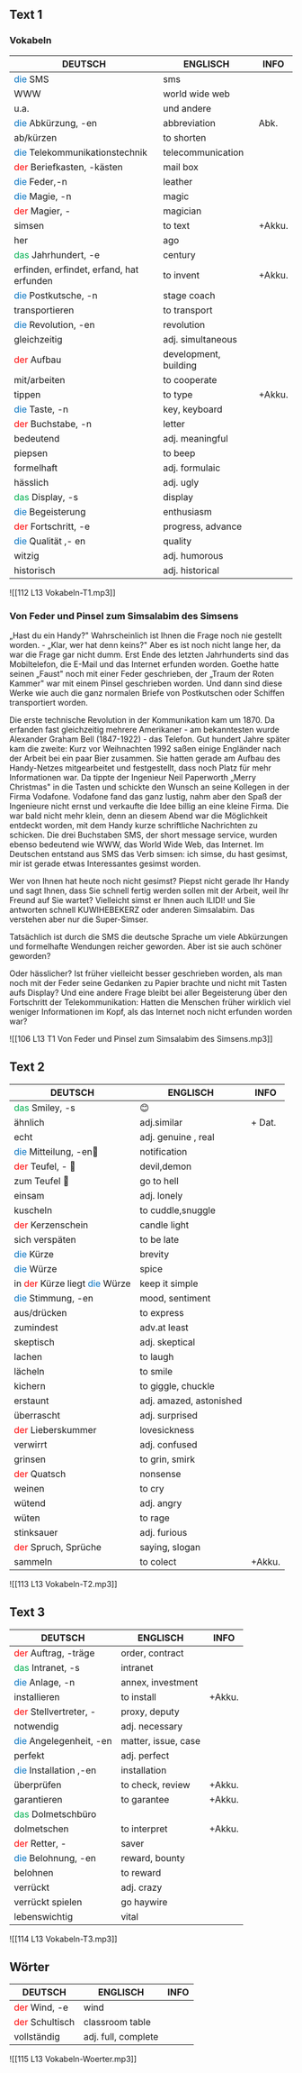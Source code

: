 ## Text 1

### Vokabeln

| DEUTSCH                                                     | ENGLISCH              | INFO   |
| ----------------------------------------------------------- | --------------------- | ------ |
| <font color="#0070c0">die </font> SMS                       | sms                   |        |
| WWW                                                         | world wide web        |        |
| u.a.                                                        | und andere            |        |
| <font color="#0070c0">die </font> Abkürzung, -en            | abbreviation          | Abk.   |
| ab/kürzen                                                   | to shorten            |        |
| <font color="#0070c0">die </font> Telekommunikationstechnik | telecommunication     |        |
| <font color="#ff0000">der</font> Beriefkasten, -kästen      | mail box              |        |
| <font color="#0070c0">die </font> Feder,-n                  | leather               |        |
| <font color="#0070c0">die </font> Magie, -n                 | magic                 |        |
| <font color="#ff0000">der</font> Magier, -                  | magician              |        |
| simsen                                                      | to text               | +Akku. |
| her                                                         | ago                   |        |
| <font color="#00b050">das</font> Jahrhundert, -e            | century               |        |
| erfinden, erfindet, erfand, hat erfunden                    | to invent             | +Akku. |
| <font color="#0070c0">die </font> Postkutsche, -n           | stage coach           |        |
| transportieren                                              | to transport          |        |
| <font color="#0070c0">die </font> Revolution, -en           | revolution            |        |
| gleichzeitig                                                | adj. simultaneous     |        |
| <font color="#ff0000">der</font> Aufbau                     | development, building |        |
| mit/arbeiten                                                | to cooperate          |        |
| tippen                                                      | to type               | +Akku. |
| <font color="#0070c0">die </font> Taste, -n                 | key, keyboard         |        |
| <font color="#ff0000">der</font> Buchstabe, -n              | letter                |        |
| bedeutend                                                   | adj. meaningful       |        |
| piepsen                                                     | to beep               |        |
| formelhaft                                                  | adj. formulaic        |        |
| hässlich                                                    | adj. ugly             |        |
| <font color="#00b050">das</font> Display, -s                | display               |        |
| <font color="#0070c0">die </font> Begeisterung              | enthusiasm            |        |
| <font color="#ff0000">der</font> Fortschritt, -e            | progress, advance     |        |
| <font color="#0070c0">die </font> Qualität ,- en            | quality               |        |
| witzig                                                      | adj. humorous         |        |
| historisch                                                  | adj. historical       |        |

![[112 L13 Vokabeln-T1.mp3]]

### Von Feder und Pinsel zum Simsalabim des Simsens

„Hast du ein Handy?" Wahrscheinlich ist Ihnen die Frage noch nie gestellt worden. - „Klar, wer hat denn keins?" Aber es ist noch nicht lange her, da war die Frage gar nicht dumm. Erst Ende des letzten Jahrhunderts sind das Mobiltelefon, die E-Mail und das Internet erfunden worden.
Goethe hatte seinen „Faust" noch mit einer Feder geschrieben, der „Traum der Roten Kammer" war mit einem Pinsel geschrieben worden. Und dann sind diese Werke wie auch die ganz normalen Briefe von Postkutschen oder Schiffen transportiert worden.

Die erste technische Revolution in der Kommunikation kam um 1870. Da erfanden fast gleichzeitig mehrere Amerikaner - am bekanntesten wurde Alexander Graham Bell (1847-1922) - das Telefon. Gut hundert Jahre später kam die zweite: Kurz vor Weihnachten 1992 saßen einige Engländer nach der Arbeit bei ein paar Bier zusammen. Sie hatten gerade am Aufbau des Handy-Netzes mitgearbeitet und festgestellt, dass noch Platz für mehr Informationen war. Da tippte der Ingenieur Neil Paperworth „Merry Christmas" in die Tasten und schickte den Wunsch an seine Kollegen in der Firma Vodafone. Vodafone fand das ganz lustig, nahm aber den Spaß der Ingenieure nicht ernst und verkaufte die Idee billig an eine kleine Firma. Die war bald nicht mehr klein, denn an diesem Abend war die Möglichkeit entdeckt worden, mit dem Handy kurze schriftliche Nachrichten zu schicken.
Die drei Buchstaben SMS, der short message service, wurden ebenso bedeutend wie WWW, das World Wide Web, das Internet. Im Deutschen entstand aus SMS das Verb simsen: ich simse, du hast gesimst, mir ist gerade etwas Interessantes gesimst worden.

Wer von Ihnen hat heute noch nicht gesimst? Piepst nicht gerade Ihr Handy und sagt Ihnen, dass Sie schnell fertig werden sollen mit der Arbeit, weil Ihr Freund auf Sie wartet? Vielleicht simst er Ihnen auch ILIDI! und Sie antworten schnell KUWIHEBEKERZ oder anderen Simsalabim. Das verstehen aber nur die Super-Simser.

Tatsächlich ist durch die SMS die deutsche Sprache um viele Abkürzungen und formelhafte Wendungen reicher geworden. Aber ist sie auch schöner geworden?

Oder hässlicher? Ist früher vielleicht besser geschrieben worden, als man noch mit der Feder seine Gedanken zu Papier brachte und nicht mit Tasten aufs Display? Und eine andere Frage bleibt bei aller Begeisterung über den Fortschritt der Telekommunikation: Hatten die Menschen früher wirklich viel weniger Informationen im Kopf, als das Internet noch nicht erfunden worden war?


![[106 L13 T1 Von Feder und Pinsel zum Simsalabim des Simsens.mp3]]




## Text 2

| DEUTSCH                                                                                 | ENGLISCH                | INFO   |
| --------------------------------------------------------------------------------------- | ----------------------- | ------ |
| <font color="#00b050">das</font> Smiley, -s                                             | 😊                      |        |
| ähnlich                                                                                 | adj.similar             | + Dat. |
| echt                                                                                    | adj. genuine , real     |        |
| <font color="#0070c0">die </font> Mitteilung, -en📢                                     | notification            |        |
| <font color="#ff0000">der</font> Teufel, - 👿                                           | devil,demon             |        |
| zum Teufel 👿                                                                           | go to hell              |        |
| einsam                                                                                  | adj. lonely             |        |
| kuscheln                                                                                | to cuddle,snuggle       |        |
| <font color="#ff0000">der</font> Kerzenschein                                           | candle light            |        |
| sich verspäten                                                                          | to be late              |        |
| <font color="#0070c0">die </font> Kürze                                                 | brevity                 |        |
| <font color="#0070c0">die </font> Würze                                                 | spice                   |        |
| in <font color="#ff0000">der</font> Kürze liegt <font color="#0070c0">die </font> Würze | keep it simple          |        |
| <font color="#0070c0">die </font> Stimmung, -en                                         | mood, sentiment         |        |
| aus/drücken                                                                             | to express              |        |
| zumindest                                                                               | adv.at least            |        |
| skeptisch                                                                               | adj. skeptical          |        |
| lachen                                                                                  | to laugh                |        |
| lächeln                                                                                 | to smile                |        |
| kichern                                                                                 | to giggle, chuckle      |        |
| erstaunt                                                                                | adj. amazed, astonished |        |
| überrascht                                                                              | adj. surprised          |        |
| <font color="#ff0000">der</font> Lieberskummer                                          | lovesickness            |        |
| verwirrt                                                                                | adj. confused           |        |
| grinsen                                                                                 | to grin, smirk          |        |
| <font color="#ff0000">der</font> Quatsch                                                | nonsense                |        |
| weinen                                                                                  | to cry                  |        |
| wütend                                                                                  | adj. angry              |        |
| wüten                                                                                   | to rage                 |        |
| stinksauer                                                                              | adj. furious            |        |
| <font color="#ff0000">der</font> Spruch, Sprüche                                        | saying, slogan          |        |
| sammeln                                                                                 | to colect               | +Akku. |

![[113 L13 Vokabeln-T2.mp3]]


## Text 3

| DEUTSCH                                              | ENGLISCH            | INFO   |
| ---------------------------------------------------- | ------------------- | ------ |
| <font color="#ff0000">der</font> Auftrag, -träge     | order, contract     |        |
| <font color="#00b050">das</font> Intranet, -s        | intranet            |        |
| <font color="#0070c0">die </font> Anlage, -n         | annex, investment   |        |
| installieren                                         | to install          | +Akku. |
| <font color="#ff0000">der</font> Stellvertreter, -   | proxy, deputy       |        |
| notwendig                                            | adj. necessary      |        |
| <font color="#0070c0">die </font> Angelegenheit, -en | matter, issue, case |        |
| perfekt                                              | adj. perfect        |        |
| <font color="#0070c0">die </font> Installation ,-en  | installation        |        |
| überprüfen                                           | to check, review    | +Akku. |
| garantieren                                          | to garantee         | +Akku. |
| <font color="#00b050">das</font> Dolmetschbüro       |                     |        |
| dolmetschen                                          | to interpret        | +Akku. |
| <font color="#ff0000">der</font> Retter, -           | saver               |        |
| <font color="#0070c0">die </font> Belohnung, -en     | reward, bounty      |        |
| belohnen                                             | to reward           |        |
| verrückt                                             | adj. crazy          |        |
| verrückt spielen                                     | go haywire          |        |
| lebenswichtig                                        | vital               |        |


![[114 L13 Vokabeln-T3.mp3]]


## Wörter

| DEUTSCH        | ENGLISCH            | INFO |
| -------------- | ------------------- | ---- |
| <font color="#ff0000">der</font> Wind, -e   | wind                |      |
| <font color="#ff0000">der</font> Schultisch | classroom table     |      |
| vollständig    | adj. full, complete |      |



![[115 L13 Vokabeln-Woerter.mp3]]